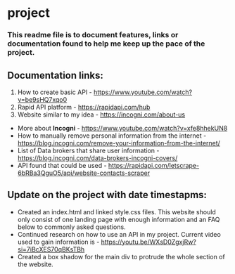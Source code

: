 # project
### This readme file is to document features, links or documentation found to help me keep up the pace of the project.

## Documentation links:
1. How to create basic API - https://www.youtube.com/watch?v=be9sHQ7xqo0
2. Rapid API platform - https://rapidapi.com/hub
3. Website similar to my idea - https://incogni.com/about-us
* More about **Incogni** - https://www.youtube.com/watch?v=xfe8hhekUN8
* How to manually remove personal information from the internet - https://blog.incogni.com/remove-your-information-from-the-internet/
* List of Data brokers that share user information - https://blog.incogni.com/data-brokers-incogni-covers/
* API found that could be used - https://rapidapi.com/letscrape-6bRBa3QguO5/api/website-contacts-scraper




## Update on the project with date timestapms:
* Created an index.html and linked style.css files. This website should only consist of one landing page with enough information and an FAQ below to commonly asked questions.
* Continued research on how to use an API in my project. Current video used to gain information is - https://youtu.be/WXsD0ZgxjRw?si=7iBcXES70qBKsTBh
* Created a box shadow for the main div to protrude the whole section of the website. 

